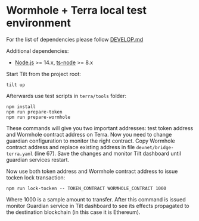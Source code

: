 # Wormhole + Terra local test environment

For the list of dependencies please follow [DEVELOP.md](../../DEVELOP.md)

Additional dependencies:
- [Node.js](https://nodejs.org/) >= 14.x, [ts-node](https://www.npmjs.com/package/ts-node) >= 8.x

Start Tilt from the project root:

    tilt up

Afterwards use test scripts in `terra/tools` folder:

    npm install
    npm run prepare-token
    npm run prepare-wormhole

These commands will give you two important addresses: test token address and Wormhole contract address on Terra. Now you need to change guardian configuration to monitor the right contract. Copy Wormhole contract address and replace existing address in file `devnet/bridge-terra.yaml` (line 67). Save the changes and monitor Tilt dashboard until guardian services restart.

Now use both token address and Wormhole contract address to issue tocken lock transaction:

    npm run lock-tocken -- TOKEN_CONTRACT WORMHOLE_CONTRACT 1000

Where 1000 is a sample amount to transfer. After this command is issued monitor Guardian service in Tilt dashboard to see its effects propagated to the destination blockchain (in this case it is Ethereum).